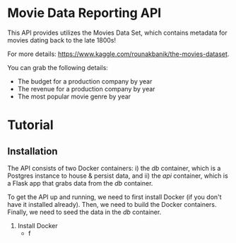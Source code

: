 # Movie Data Reporting API
This API provides utilizes the Movies Data Set, which contains metadata for movies dating back to the late 1800s! 

For more details: https://www.kaggle.com/rounakbanik/the-movies-dataset. 



You can grab the following details:

* The budget for a production company by year
* The revenue for a production company by year
* The most popular movie genre by year

# Tutorial
## Installation
The API consists of two Docker containers: i) the _db_ container, which is a Postgres instance to house & persist data, and ii) the _api_ container, which is a Flask app that grabs data from the _db_ container.

To get the API up and running, we need to first install Docker (if you don't have it installed already). Then, we need to build the Docker containers. Finally, we need to seed the data in the _db_ container.

1. Install Docker
    * f
